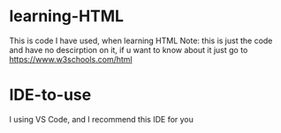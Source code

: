 # learning-HTML
This is code I have used, when learning HTML
Note: this is just the code and have no descirption on it, if u want to know about it just go to https://www.w3schools.com/html

# IDE-to-use
I using VS Code, and I recommend this IDE for you
